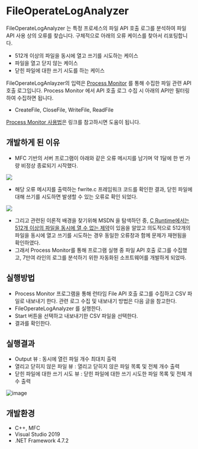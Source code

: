 # FileOperateLogAnalyzer
FileOperateLogAnalyzer 는 특정 프로세스의 파일 API 호출 로그를 분석하여 파일 API 사용 상의 오류를 찾습니다. 구체적으로 아래의 오류 케이스를 찾아서 리포팅합니다.
- 512개 이상의 파일을 동시에 열고 쓰기를 시도하는 케이스 
- 파일을 열고 닫지 않는 케이스 
- 닫힌 파일에 대한 쓰기 시도를 하는 케이스

FileOperateLogAnlayzer의 입력은 [Process Monitor](https://docs.microsoft.com/en-us/sysinternals/downloads/procmon) 를 통해 수집한 파일 관련 API 호출 로그입니다. Process Monitor 에서 API 호출 로그 수집 시 아래의 API만 필터링하여 수집하면 됩니다. 
- CreateFile, CloseFile, WriteFile, ReadFile

[Process Monitor 사용법](https://velog.io/@joosing/Process-Monitor-ProcMon.exe-%ED%8A%B9%EC%A0%95-%ED%94%84%EB%A1%9C%EA%B7%B8%EB%9E%A8%EC%9D%B4-%EB%9F%B0%ED%83%80%EC%9E%84%EC%97%90-%ED%98%B8%EC%B6%9C%ED%95%98%EB%8A%94-Windows-API-%EB%AA%A8%EB%8B%88%ED%84%B0%EB%A7%81-%ED%95%98%EA%B8%B0)은 링크를 참고하시면 도움이  됩니다. 

## 개발하게 된 이유 
- MFC 기반의 서버 프로그램이 아래와 같은 오류 메시지를 남기며 약 1달에 한 번 가량 비정상 종료되기 시작했다.

![](https://images.velog.io/images/joosing/post/a43108da-c2cb-4f50-9c65-8dad44ad0dbd/image.png)
- 해당 오류 메시지를 출력하는 fwrite.c 프레임워크 코드를 확인한 결과, 닫힌 파일에 대해 쓰기를 시도하면 발생할 수 있는 오류로 확인 되었다. 

![](https://images.velog.io/images/joosing/post/267da9d2-1698-4883-b1ae-27046dcc6b84/image.png)
- 그리고 관련된 이론적 배경을 찾기위해 MSDN 을 탐색하던 중, [C Runtime에서는 512개 이상의 파일을 동시에 열 수 없는 제약](https://docs.microsoft.com/en-us/cpp/c-runtime-library/reference/setmaxstdio?view=msvc-160&viewFallbackFrom=vs-2019#:~:text=By%20default%2C%20up%20to%20512,use%20of%20the%20_setmaxstdio%20function)이 있음을 알았고 의도적으로 512개의 파일을 동시에 열고 쓰기를 시도하는 경우 동일한 오류창과 함께 문제가 재현됨을 확인하였다. 
- 그래서 Process Monitor를 통해 프로그램 실행 중 파일 API 호출 로그를 수집했고, 7만여 라인의 로그를 분석하기 위한 자동화된 소프트웨어를 개발하게 되었따. 


## 실행방법
- Process Monitor 프로그램을 통해 런타임 File API 호출 로그를 수집하고 CSV 파일로 내보내기 한다. 관련 로그 수집 및 내보내기 방법은 다음 글을 참고한다. 
- FileOperateLogAnalyzer 를 실행한다.
- Start 버튼을 선택하고 내보내기한 CSV 파일을 선택한다.
- 결과를 확인한다. 

## 실행결과
- Output 뷰 : 동시에 열린 파일 개수 최대치 출력
- 열리고 닫히지 않은 파일 뷰 : 열리고 닫히지 않은 파일 목록 및 전체 개수 출력
- 닫힌 파일에 대한 쓰기 시도 뷰 : 닫힌 파일에 대한 쓰기 시도한 파일 목록 및 전체 개수 출력

![image](https://user-images.githubusercontent.com/34666301/117637316-a713e900-b1bc-11eb-84db-102d3c3f6925.png)


## 개발환경 
- C++, MFC 
- Visual Studio 2019
- .NET Framework 4.7.2 
